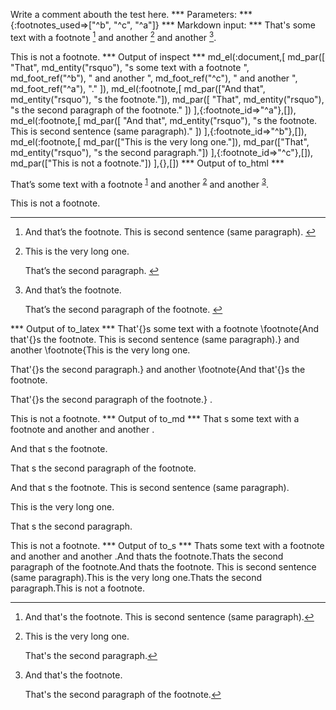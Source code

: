 Write a comment abouth the test here.
*** Parameters: ***
{:footnotes_used=>["^b", "^c", "^a"]}
*** Markdown input: ***
That's some text with a footnote [^b] and another [^c] and another [^a].

[^a]: And that's the footnote.

    That's the second paragraph of the footnote.


[^b]: And that's the footnote.
This is second sentence (same paragraph).

[^c]:
    This is the very long one.

    That's the second paragraph.


This is not a footnote.
*** Output of inspect ***
md_el(:document,[
	md_par([
		"That",
		md_entity("rsquo"),
		"s some text with a footnote ",
		md_foot_ref("^b"),
		" and another ",
		md_foot_ref("^c"),
		" and another ",
		md_foot_ref("^a"),
		"."
	]),
	md_el(:footnote,[
		md_par(["And that", md_entity("rsquo"), "s the footnote."]),
		md_par([
			"That",
			md_entity("rsquo"),
			"s the second paragraph of the footnote."
		])
	],{:footnote_id=>"^a"},[]),
	md_el(:footnote,[
		md_par([
			"And that",
			md_entity("rsquo"),
			"s the footnote. This is second sentence (same paragraph)."
		])
	],{:footnote_id=>"^b"},[]),
	md_el(:footnote,[
		md_par(["This is the very long one."]),
		md_par(["That", md_entity("rsquo"), "s the second paragraph."])
	],{:footnote_id=>"^c"},[]),
	md_par(["This is not a footnote."])
],{},[])
*** Output of to_html ***
<p>That&#8217;s some text with a footnote <sup id="fnref:1"><a href="#fn:1" rel="footnote">1</a></sup> and another <sup id="fnref:2"><a href="#fn:2" rel="footnote">2</a></sup> and another <sup id="fnref:3"><a href="#fn:3" rel="footnote">3</a></sup>.</p>

<p>This is not a footnote.</p>
<div class="footnotes"><hr /><ol><li id="fn:1">
<p>And that&#8217;s the footnote. This is second sentence (same paragraph). <a href="#fnref:1" rev="footnote">&#8617;</a></p>
</li><li id="fn:2">
<p>This is the very long one.</p>

<p>That&#8217;s the second paragraph. <a href="#fnref:2" rev="footnote">&#8617;</a></p>
</li><li id="fn:3">
<p>And that&#8217;s the footnote.</p>

<p>That&#8217;s the second paragraph of the footnote. <a href="#fnref:3" rev="footnote">&#8617;</a></p>
</li></ol></div>
*** Output of to_latex ***
That'{}s some text with a footnote \footnote{And that'{}s the footnote. This is second sentence (same paragraph).}  and another \footnote{This is the very long one.

That'{}s the second paragraph.}  and another \footnote{And that'{}s the footnote.

That'{}s the second paragraph of the footnote.} .

This is not a footnote.
*** Output of to_md ***
That s some text with a footnote and
another and another .

And that s the footnote.

That s the second paragraph of the
footnote.

And that s the footnote. This is second
sentence (same paragraph).

This is the very long one.

That s the second paragraph.

This is not a footnote.
*** Output of to_s ***
Thats some text with a footnote  and another  and another .And thats the footnote.Thats the second paragraph of the footnote.And thats the footnote. This is second sentence (same paragraph).This is the very long one.Thats the second paragraph.This is not a footnote.
